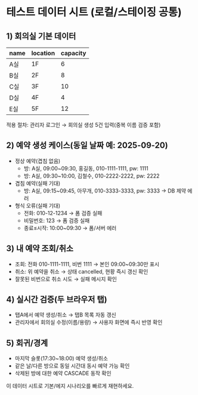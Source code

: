 # 테스트 데이터 시트 (로컬/스테이징 공통)

## 1) 회의실 기본 데이터
| name  | location | capacity |
|-------|----------|----------|
| A실   | 1F       | 6        |
| B실   | 2F       | 8        |
| C실   | 3F       | 10       |
| D실   | 4F       | 4        |
| E실   | 5F       | 12       |

적용 절차: 관리자 로그인 → 회의실 생성 5건 입력(중복 이름 검증 포함)

## 2) 예약 생성 케이스(동일 날짜 예: 2025-09-20)
- 정상 예약(겹침 없음)
  - 방: A실, 09:00~09:30, 홍길동, 010-1111-1111, pw: 1111
  - 방: A실, 09:30~10:00, 김철수, 010-2222-2222, pw: 2222
- 겹침 예약(실패 기대)
  - 방: A실, 09:15~09:45, 아무개, 010-3333-3333, pw: 3333 → DB 제약 에러
- 형식 오류(실패 기대)
  - 전화: 010-12-1234 → 폼 검증 실패
  - 비밀번호: 123 → 폼 검증 실패
  - 종료≤시작: 10:00~09:30 → 폼/서버 에러

## 3) 내 예약 조회/취소
- 조회: 전화 010-1111-1111, 비번 1111 → 본인 09:00~09:30만 표시
- 취소: 위 예약을 취소 → 상태 cancelled, 현황 즉시 갱신 확인
- 잘못된 비번으로 취소 시도 → 실패 메시지 확인

## 4) 실시간 검증(두 브라우저 탭)
- 탭A에서 예약 생성/취소 → 탭B 목록 자동 갱신
- 관리자에서 회의실 수정(이름/용량) → 사용자 화면에 즉시 반영 확인

## 5) 회귀/경계
- 마지막 슬롯(17:30~18:00) 예약 생성/취소
- 같은 날/다른 방으로 동일 시간대 동시 예약 가능 확인
- 삭제된 방에 대한 예약 CASCADE 동작 확인

이 데이터 시트로 기본/에지 시나리오를 빠르게 재현하세요.

